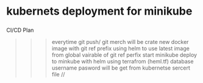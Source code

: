# kubernets deployment for minikube

##### 

CI/CD Plan 
>>> everytime git push/ git merch will be crate new docker image with git ref prefix
>>> using helm to use latest image from global vairable of git ref perfix 
>>> start minikube 
>>> deploy to minkube with helm using terrafrom (heml.tf)
>>> database username pasword will be get from kubernetse sercert file //